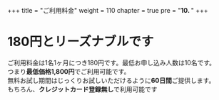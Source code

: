 +++
title = "ご利用料金"
weight = 110
chapter = true
pre = "<b>10. </b>"
+++


# 180円とリーズナブルです

ご利用料金は1名1ヶ月につき180円です。最低お申し込み人数は10名です。  
つまり**最低価格1,800円**でご利用可能です。  
無料お試し期間はじっくりお試しいただけるように**60日間**ご提供します。  
もちろん、**クレジットカード登録無し**で利用可能です
